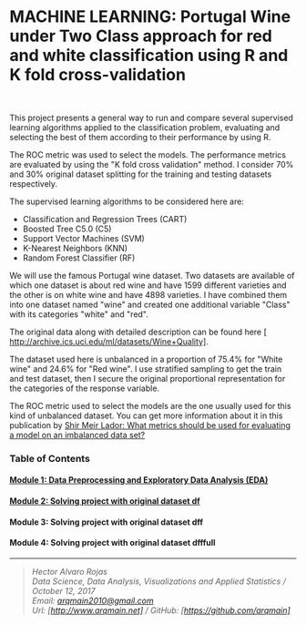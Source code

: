 # MACHINE LEARNING: Portugal Wine under Two Class approach for red and white classification using R and K fold cross-validation

<br>


This project presents a general way to run and compare several supervised learning algorithms applied to the classification problem, evaluating and selecting the best of them according to their performance by using R. 

The ROC metric was used to select the models.  The performance metrics are evaluated by using the "K fold cross validation" method. I consider 70% and 30% original dataset splitting for the training and testing datasets respectively.
 
The supervised learning algorithms to be considered here are:


* Classification and Regression Trees (CART)
* Boosted Tree C5.0 (C5)
* Support Vector Machines (SVM)
* K-Nearest Neighbors (KNN)
* Random Forest Classifier (RF)

We will use the famous Portugal wine dataset.  Two datasets are available of which one dataset is about red wine and have 1599 different varieties and the other is on white wine and have 4898 varieties. I have combined them into one dataset named "wine" and created one additional variable "Class" with its categories "white" and "red".

The original data along with detailed description can be found here [ http://archive.ics.uci.edu/ml/datasets/Wine+Quality].

The dataset used here is unbalanced in a proportion of 75.4% for "White wine" and 24.6% for "Red wine". I use stratified sampling to get the train and test dataset, then I secure the original proportional representation for the categories of the response variable. 

The ROC metric used to select the models are the one usually used for this kind of unbalanced dataset.  You can get more information about it in this publication by [ Shir Meir Lador: What metrics should be used for evaluating a model on an imbalanced data set? ](https://medium.com/towards-data-science/what-metrics-should-we-use-on-imbalanced-data-set-precision-recall-roc-e2e79252aeba)


### Table of Contents


#### [  Module 1: Data Preprocessing and Exploratory Data Analysis (EDA) ]( http://nbviewer.jupyter.org/github/arqmain/Machine_Learning/blob/master/R_MLearning/MLearning_Classification_Portugal_Wine_TwoClass_RedWhite_R_KFold/Project4_Portugal_WINE_TwoClass_EDA.ipynb)

#### [  Module 2: Solving project with original dataset df ]( http://nbviewer.jupyter.org/github/arqmain/Machine_Learning/blob/master/R_MLearning/MLearning_Classification_Portugal_Wine_TwoClass_RedWhite_R_KFold/Project4_Portugal_WINE_TwoClass_Dataset%20DF.ipynb)

#### Module 3: Solving project with original dataset dff

#### Module 4: Solving project with original dataset dfffull

<hr>

><i>Hector Alvaro Rojas<br>
>Data Science, Data Analysis, Visualizations and Applied Statistics / October 12, 2017<br>
>Email: <arqmain2010@gmail.com> <br>
>Url: [http://www.arqmain.net]   /   GitHub: [https://github.com/arqmain]</i>
